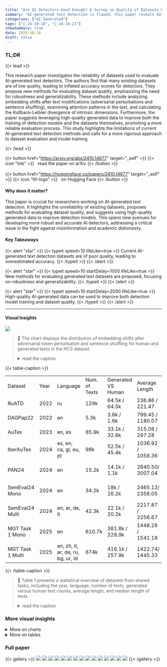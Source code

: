 ```yaml
---
title: "Are AI Detectors Good Enough? A Survey on Quality of Datasets With Machine-Generated Texts"
summary: "AI-generated text detection is flawed; this paper reveals dataset quality issues, proposes evaluation methods, and shows how high-quality generated data can improve detection model accuracy."
categories: ["AI Generated"]
tags: ["🔖 24-10-18", "🤗 24-10-21"]
showSummary: true
date: 2024-10-18
draft: false
---
```


### TL;DR


{{< lead >}}

This research paper investigates the reliability of datasets used to evaluate AI-generated text detectors.  The authors find that many existing datasets are of low quality, leading to inflated accuracy scores for detectors.  They propose new methods for evaluating dataset quality, emphasizing the need for robustness and generalizability.  These methods include analyzing embedding shifts after text modifications (adversarial perturbations and sentence shuffling), examining attention patterns in the text, and calculating the Kullback-Leibler divergence of intrinsic dimensions.  Furthermore, the paper suggests leveraging high-quality generated data to improve both the training of detection models and the datasets themselves, promoting a more reliable evaluation process.  This study highlights the limitations of current AI-generated text detection methods and calls for a more rigorous approach to dataset evaluation and model training.

{{< /lead >}}


{{< button href="https://arxiv.org/abs/2410.14677" target="_self" >}}
{{< icon "link" >}} &nbsp; read the paper on arXiv
{{< /button >}}
<br><br>
{{< button href="https://huggingface.co/papers/2410.14677" target="_self" >}}
{{< icon "hf-logo" >}} &nbsp; on Hugging Face
{{< /button >}}

#### Why does it matter?
This paper is crucial for researchers working on AI-generated text detection. It highlights the unreliability of existing datasets, proposes methods for evaluating dataset quality, and suggests using high-quality generated data to improve detection models. This opens new avenues for developing more robust and accurate AI detectors, addressing a critical issue in the fight against misinformation and academic dishonesty.
#### Key Takeaways

{{< alert "star" >}}
{{< typeit speed=10 lifeLike=true >}} Current AI-generated text detection datasets are of poor quality, leading to overestimated accuracy. {{< /typeit >}}
{{< /alert >}}

{{< alert "star" >}}
{{< typeit speed=10 startDelay=1000 lifeLike=true >}} New methods for evaluating generated text datasets are proposed, focusing on robustness and generalizability. {{< /typeit >}}
{{< /alert >}}

{{< alert "star" >}}
{{< typeit speed=10 startDelay=2000 lifeLike=true >}} High-quality AI-generated data can be used to improve both detection model training and dataset quality. {{< /typeit >}}
{{< /alert >}}

------
#### Visual Insights





![](charts/charts_7_0.png)

> 🔼 The chart displays the distribution of embedding shifts after adversarial token perturbation and sentence shuffling for human and generated texts in the HC3 dataset.
> <details>
> <summary>read the caption</summary>
> Figure 1: Comparisons of embedding shifts after two types of modifications for the HC3 dataset.
> </details>





{{< table-caption >}}
<table id='0' style='font-size:16px'><tr><td>Dataset</td><td>Year</td><td>Language</td><td>Num. of Texts</td><td>Generated VS Human</td><td>Average Length</td><td>Median Length</td></tr><tr><td>RuATD</td><td>2022</td><td>ru</td><td>129k</td><td>64.5k / 64.5k</td><td>236.86 / 221.47</td><td>99.0 / 95.0</td></tr><tr><td>DAGPap22</td><td>2022</td><td>en</td><td>5.3k</td><td>3.6k / 1.6k</td><td>799.45 / 1180.07</td><td>680.07 1126.5</td></tr><tr><td>AuTex</td><td>2023</td><td>en, es</td><td>65.9k</td><td>33.1k / 32.8k</td><td>315.08 / 297.28</td><td>386.07 351.0</td></tr><tr><td>IberAuTex</td><td>2024</td><td>es, en, ca, gl, eu, pt</td><td>98k</td><td>52.5k / 45.4k</td><td>1036.92 / 1058.36</td><td>981.0/ 1018.0</td></tr><tr><td>PAN24</td><td>2024</td><td>en</td><td>15.2k</td><td>14.1k / 1.1k</td><td>2640.50/ 3007.04</td><td>2731.0 / 2868.0</td></tr><tr><td>SemEval24 Mono</td><td>2024</td><td>en</td><td>34.2k</td><td>18k / 16.2k</td><td>2465.12/ 2358.05</td><td>2570.0 / 2083.5</td></tr><tr><td>SemEval24 Multi</td><td>2024</td><td>en, ar, de, it</td><td>42.3k</td><td>22.1k / 20.2k</td><td>2217.87 / 2256.67</td><td>2270.0 / 2032.0</td></tr><tr><td>MGT Task 1 Mono</td><td>2025</td><td>en</td><td>610.7k</td><td>381.8k / 228.9k</td><td>1448.28 / 1541.18</td><td>1208.0 / 1080.0</td></tr><tr><td>MGT Task 1 Multi</td><td>2025</td><td>en, zh, it, ar, de, ru, bg, ur, id</td><td>674k</td><td>416.1k / 257.9k</td><td>1422.74/ 1445.33</td><td>1195.0 / 1032.0</td></tr></table>{{< /table-caption >}}

> 🔼 Table 1 presents a statistical overview of datasets from shared tasks, including the year, language, number of texts, generated versus human text counts, average length, and median length of texts.
> <details>
> <summary>read the caption</summary>
> Table 1: Statistics of the datasets from the shared tasks.
> </details>



### More visual insights



<details>
<summary>More on charts
</summary>


![](charts/charts_8_0.png "🔼 Figure 4: Topological Time Series for remaining datasets from current review. We omitted the results for Au-Tex23en, because virtually all texts there had the dimension of 0.")

> 🔼 Figure 4 is a set of histograms that shows the distributions of intrinsic dimension values for human-written and machine-generated texts across several datasets.
> <details>
> <summary>read the caption</summary>
> Figure 4: Topological Time Series for remaining datasets from current review. We omitted the results for Au-Tex23en, because virtually all texts there had the dimension of 0.
> </details>


![](charts/charts_8_1.png "🔼 Figure 3: Attention maps on two excerpts from DAG-Pap22, Layer 15, Head 15.")

> 🔼 The chart displays attention maps for machine-generated and human texts from the DAGPap22 dataset, highlighting differences in attention patterns between the two text types.
> <details>
> <summary>read the caption</summary>
> Figure 3: Attention maps on two excerpts from DAG-Pap22, Layer 15, Head 15.
> </details>


![](charts/charts_14_0.png "🔼 Figure 4: Topological Time Series for remaining datasets from current review. We omitted the results for AuTex23en, because virtually all texts there had the dimension of 0.")

> 🔼 The chart displays the distribution of intrinsic dimensions for human-written and machine-generated texts across various datasets, illustrating differences in text complexity and structure.
> <details>
> <summary>read the caption</summary>
> Figure 4: Topological Time Series for remaining datasets from current review. We omitted the results for AuTex23en, because virtually all texts there had the dimension of 0.
> </details>


</details>



<details>
<summary>More on tables
</summary>


{{< table-caption >}}
<table id='0' style='font-size:16px'><tr><td>Dataset</td><td>Year</td><td>Language</td><td>Num. of Texts</td><td>Generated VS Human</td><td>Average Length</td><td>Median Length</td></tr><tr><td>GPT2</td><td>2019</td><td>en</td><td>1250k</td><td>1000k / 250k</td><td>2941.28 / 2616.04</td><td>3245.0/ 2459.0</td></tr><tr><td>HC3</td><td>2023</td><td>en</td><td>85.4k</td><td>26.9k / 58.5k</td><td>1010.50/ 680.68</td><td>1012.0/ 422.0</td></tr><tr><td>GhostBuster</td><td>2023</td><td>en</td><td>21k</td><td>18k / 3k</td><td>3345.07 / 3391.26</td><td>3439.5 / 2911.5</td></tr><tr><td>MGTBench</td><td>2024</td><td>en</td><td>23.7k</td><td>20.7k / 3k</td><td>1595.94 / 3391.26</td><td>1226.0 / 2911.5</td></tr><tr><td>MAGE</td><td>2024</td><td>en</td><td>436k</td><td>152.3k / 284.2k</td><td>1138.75 / 1281.88</td><td>706.0 / 666.0</td></tr><tr><td>M4</td><td>2024</td><td>en</td><td>89.5k</td><td>44.7k / 44.7k</td><td>1587.62/ 3162.40</td><td>1454.0 / 1697.0</td></tr></table>{{< /table-caption >}}
> 🔼 {{ table.description }}
> <details>
> <summary>read the caption</summary>
> {{ table.caption }}
> </details>


> Table 2 presents statistics of datasets from research papers, including the year, language, number of texts, generated versus human texts, average length, and median length.


{{< table-caption >}}
<br><table id='8' style='font-size:14px'><tr><td>Dataset</td><td>DeBERTa</td><td>Binoculars</td><td>DetectGPT</td></tr><tr><td>GPT-2</td><td>0.972</td><td>0.495</td><td>0.412</td></tr><tr><td>HC3</td><td>0.998</td><td>0.931</td><td>0.972</td></tr><tr><td>GhostBuster</td><td>0.910</td><td>0.683</td><td>0.711</td></tr><tr><td>MGTBench</td><td>0.961</td><td>0.164</td><td>0.344</td></tr><tr><td>MAGE</td><td>0.835</td><td>0.632</td><td>0.654</td></tr><tr><td>M4</td><td>0.987</td><td>0.171</td><td>0.381</td></tr><tr><td>SemEval24 Mono</td><td>0.999</td><td>0.943</td><td>0.983</td></tr><tr><td>SemEval24 Multi</td><td>0.997</td><td>一</td><td>-</td></tr><tr><td>RuATD</td><td>0.765</td><td>-</td><td>-</td></tr><tr><td>DAGPap22</td><td>0.968</td><td>0.333</td><td>0.562</td></tr><tr><td>PAN24</td><td>0.826</td><td>0.411</td><td>0.890</td></tr><tr><td>AuTex23en</td><td>0.941</td><td>0.783</td><td>0.911</td></tr><tr><td>AuTex23es</td><td>0.933</td><td>-</td><td>-</td></tr><tr><td>IberAuTex</td><td>0.964</td><td>-</td><td>-</td></tr><tr><td>MGT-1 Mono</td><td>0.904</td><td>0.665</td><td>0.683</td></tr><tr><td>MGT-1 Multi</td><td>0.934</td><td>一</td><td>-</td></tr></table>{{< /table-caption >}}
> 🔼 {{ table.description }}
> <details>
> <summary>read the caption</summary>
> {{ table.caption }}
> </details>


> Table 3 presents the F1-scores achieved by DeBERTa, Binoculars, and DetectGPT classifiers on various datasets for AI-generated text detection.


{{< table-caption >}}
<table id='2' style='font-size:20px'><tr><td>Dataset</td><td>KLTTS ↓</td><td>Attention Columns (h / m)</td><td>△ shift ↓</td><td>KLshuffle</td></tr><tr><td>GPT-2</td><td>0.014</td><td>3.430 / 4.094</td><td>0.084</td><td>1.255</td></tr><tr><td>HC3</td><td>0.053</td><td>0.459 / 0.967</td><td>0.264</td><td>1.167</td></tr><tr><td>GhostBuster</td><td>0.053</td><td>2.822 / 2.988</td><td>0.024</td><td>0.359</td></tr><tr><td>MGTBench</td><td>0.043</td><td>1.961 / 2.639</td><td>0.031</td><td>0.421</td></tr><tr><td>MAGE</td><td>0.011</td><td>2.289 /2.166</td><td>0.094</td><td>0.310</td></tr><tr><td>M4</td><td>0.036</td><td>3.842 / 2.256</td><td>0.107</td><td>0.483</td></tr><tr><td>SemEval24 Mono</td><td>0.012</td><td>1.540 / 0.766</td><td>0.191</td><td>2.576</td></tr><tr><td>SemEval24 Multi</td><td>0.001</td><td>2.123 / 0.830</td><td>0.059</td><td>2.046</td></tr><tr><td>RuATD</td><td>0.007</td><td>1.631 / 1.391</td><td>0.315</td><td>14.028</td></tr><tr><td>DAGPap22</td><td>0.083</td><td>0.637 / 0.675</td><td>0.039</td><td>0.472</td></tr><tr><td>PAN24</td><td>0.053</td><td>3.463 / 2.588</td><td>0.050</td><td>0.331</td></tr><tr><td>AuTex23-en</td><td>0.021</td><td>3.179 / 2.740</td><td>0.110</td><td>4.331</td></tr><tr><td>AuTex23-es</td><td>0.001</td><td>3.072 / 3.244</td><td>0.105</td><td>1.306</td></tr><tr><td>IberAuTex</td><td>0.012</td><td>2.049 / 1.946</td><td>0.223</td><td>5.516</td></tr><tr><td>MGT-1 Mono</td><td>0.019</td><td>2.070 / 1.783</td><td>0.031</td><td>0.587</td></tr><tr><td>MGT-1 Multi</td><td>0.006</td><td>3.313 / 3.117</td><td>0.027</td><td>0.522</td></tr></table>{{< /table-caption >}}
> 🔼 {{ table.description }}
> <details>
> <summary>read the caption</summary>
> {{ table.caption }}
> </details>


> Table 4 presents calculated statistics, including KL divergence, attention column differences, embedding shifts, and shuffling KL divergence, to evaluate the quality of datasets containing AI-generated texts.


{{< table-caption >}}
<br><table id='10' style='font-size:16px'><tr><td>Competition</td><td>Metric</td><td>Best result</td></tr><tr><td>RuATD</td><td>Accuracy</td><td>0.820</td></tr><tr><td>AuTex-en</td><td>Macro-F1</td><td>0.809</td></tr><tr><td>AuTex-es</td><td>Macro-F1</td><td>0.708</td></tr><tr><td>IberAuTex</td><td>Macro-F1</td><td>0.805</td></tr><tr><td>SemEval24 Mono</td><td rowspan="2">Accuracy</td><td rowspan="2">0.975</td></tr><tr><td></td></tr><tr><td>SemEval24</td><td rowspan="2">Accuracy</td><td rowspan="2">0.959</td></tr><tr><td>Multi</td></tr><tr><td>PAN24</td><td>Avg. of 5 metrics*</td><td>0.924</td></tr><tr><td>DAGPap22</td><td>Avg. F1-score</td><td>0.994</td></tr></table>{{< /table-caption >}}
> 🔼 {{ table.description }}
> <details>
> <summary>read the caption</summary>
> {{ table.caption }}
> </details>


> Table 7 presents the best results achieved in various AI-generated text detection competitions, indicating the performance of different methods.


{{< table-caption >}}
<table id='13' style='font-size:18px'><tr><td>Hyperparameters</td><td>Values</td></tr><tr><td>Epochs</td><td>5*</td></tr><tr><td>Learning rate (LR)</td><td>5e-5</td></tr><tr><td>Warmup steps</td><td>50</td></tr><tr><td>Weight decay</td><td>0.01</td></tr></table>{{< /table-caption >}}
> 🔼 {{ table.description }}
> <details>
> <summary>read the caption</summary>
> {{ table.caption }}
> </details>


> This table presents statistics for datasets from shared tasks, including the year, language, number of texts, generated vs. human texts, average length, and median length.


{{< table-caption >}}
<table id='0' style='font-size:18px'><tr><td>Dataset</td><td>Year</td><td>Themes</td><td>Sources</td></tr><tr><td>RuATD</td><td>2022</td><td>News, Social media, Wikipedia, Strategic Documents, Diaries</td><td>M-BART, M-BART50, M2M-100, OPUS-MT, mT5-Large, mT5-Small, ruGPT2-Large, ruGPT3-Large, ruGPT3-Medium, ruGPT3-Small, ruT5-Base, ruT5-Base-Multitask, ruT5-Large</td></tr><tr><td>DAGPap</td><td>2022</td><td>Scopus papers</td><td>Led-Large-Book-Summary, GPT-3, Spinbot, GPT-Neo-125M</td></tr><tr><td>AuTex</td><td>2023</td><td>Legal documents, So- cial media, How-to ar- ticles</td><td>BLOOM-1B7, BLOOM-3B, BLOOM- 7B1, GPT-3 (Babbage, Curie, text- davinci-003)</td></tr><tr><td>IberAuTex</td><td>2024</td><td>News, Reviews, Emails, Essays, Di- alogues, Wikipedia, Wikihow, Tweets</td><td>GPT, LLama, Mistral, Cohere, An- thropic, MPT, Falcon</td></tr><tr><td>PAN</td><td>2024</td><td>News</td><td>Alpaca-7B, BLOOM-7B1, Alpaca- 13B, Gemini-Pro, ChatGPT (gpt- turbo-3.5, gpt-4-turbo), Llama-2-70B, Llama-2-7b, Mistral-7B, Mistral- 8X7B, Qwen1.5-72B, GPT-2</td></tr><tr><td>SemEval Mono</td><td>2024</td><td>Wikipedia, WikiHow, Reddit, arXiv, Peer- Read, Student Essays</td><td>ChatGPT (text-davinci-003, gpt-4), Cohere, Dolly-v2, BLOOMz</td></tr><tr><td>SemEval Multi</td><td>2024</td><td>Wikipedia, WikiHow, Reddit, arXiv, and PeerRead, Student Essays, News</td><td>ChatGPT (text-davinci-003, gpt- 4), LLaMA2, Cohere, Dolly-v2, BLOOMz, Jais</td></tr><tr><td>MGT Detection Task 1 Mono</td><td>2025</td><td>CNN, DialogSum, Wikipedia, Wiki- How, Eli5, Finance, Medicine, XSum, PubMed, SQuAD, IMDb, Reddit, arXiv, PeerRead</td><td>ChatGPT (text-davinci-002, text- davinci-003, gpt-turbo-3.5), OPT, LLama3, BLOOMz, FLAN-T5, Co- here, Dolly, Gemma, Mixtral</td></tr><tr><td>MGT Detection Task 1 Multi</td><td>2025</td><td>CNN, DialogSum, Baike, QA Wikipedia, WikiHow, Eli5, Fi- nance, Medicine, Psychology, XSum, PubMed, SQuAD, IMDb, Reddit, arXiv, PeerRead</td><td>ChatGPT (text-davinci-002, text- davinci-003, gpt-turbo-3.5, gpt4o), GLM, GPT-J, GPT-Neo, OPT, Llama2, LLama3, BLOOMz, FLAN-T5, Co- here, Dolly, Gemma, Mixtral, Jais</td></tr></table>{{< /table-caption >}}
> 🔼 {{ table.description }}
> <details>
> <summary>read the caption</summary>
> {{ table.caption }}
> </details>


> Table 1 presents statistics on datasets from shared tasks, including the year, language, number of texts, number of generated vs human texts, and average and median lengths.


{{< table-caption >}}
<table id='0' style='font-size:18px'><tr><td>Dataset</td><td>Year</td><td>Themes</td><td>Sources</td></tr><tr><td>GPT2</td><td>2019</td><td>WebText</td><td>GPT-2-117M, GPT-2-345M, GPT-2- 762M, GPT-2-1542M</td></tr><tr><td>HC3</td><td>2023</td><td>ELI5, WikiQA, Wikipedia, Medicine, Finance</td><td>ChatGPT (gpt-turbo-3.5)</td></tr><tr><td>GhostBuster</td><td>2023</td><td>Student Essays, News Articles, Creative Writing</td><td>ChatGPT (gpt-3.5-turbo), Claude</td></tr><tr><td>MGTBench</td><td>2024</td><td>Student Essays, News Articles, Creative Writing</td><td>ChatGLM, Dolly, ChatGPT-turbo, GPT4All, StableLM, Claude</td></tr><tr><td>MAGE</td><td>2024</td><td>Opinions, Reviews, News, QA, Story Generation, Com- monsense Reasoning, Knowledge Illus- tration, Scientific Writing</td><td>ChatGPT (text-davinci-002, text- davinci-003, gpt-turbo-3.5), LLaMA, GLM-130B, FLAN-T5, OPT, Big- Science, EleutherAI</td></tr><tr><td>M4</td><td>2024</td><td>Wikipedia, Reddit ELI5, WikiHow, Peer- Read, arXiv abstract</td><td>ChatGPT (text-davinci-003, gpt-turbo- 3.5), Cohere, Dolly-v2, BLOOMz</td></tr></table>{{< /table-caption >}}
> 🔼 {{ table.description }}
> <details>
> <summary>read the caption</summary>
> {{ table.caption }}
> </details>


> This table presents statistics of datasets from research papers, including the year, language, number of texts, generated vs. human texts, average length, and median length.


</details>


### Full paper

{{< gallery >}}
<img src="paper_images/1.png" class="grid-w50 md:grid-w33 xl:grid-w25" />
<img src="paper_images/2.png" class="grid-w50 md:grid-w33 xl:grid-w25" />
<img src="paper_images/3.png" class="grid-w50 md:grid-w33 xl:grid-w25" />
<img src="paper_images/4.png" class="grid-w50 md:grid-w33 xl:grid-w25" />
<img src="paper_images/5.png" class="grid-w50 md:grid-w33 xl:grid-w25" />
<img src="paper_images/6.png" class="grid-w50 md:grid-w33 xl:grid-w25" />
<img src="paper_images/7.png" class="grid-w50 md:grid-w33 xl:grid-w25" />
<img src="paper_images/8.png" class="grid-w50 md:grid-w33 xl:grid-w25" />
<img src="paper_images/9.png" class="grid-w50 md:grid-w33 xl:grid-w25" />
<img src="paper_images/10.png" class="grid-w50 md:grid-w33 xl:grid-w25" />
<img src="paper_images/11.png" class="grid-w50 md:grid-w33 xl:grid-w25" />
<img src="paper_images/12.png" class="grid-w50 md:grid-w33 xl:grid-w25" />
<img src="paper_images/13.png" class="grid-w50 md:grid-w33 xl:grid-w25" />
<img src="paper_images/14.png" class="grid-w50 md:grid-w33 xl:grid-w25" />
<img src="paper_images/15.png" class="grid-w50 md:grid-w33 xl:grid-w25" />
{{< /gallery >}}